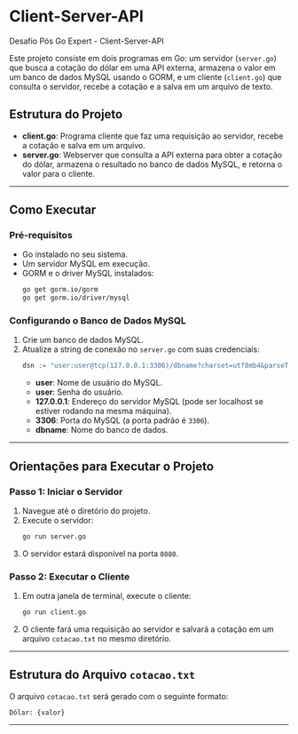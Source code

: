 # Client-Server-API
Desafio Pós Go Expert - Client-Server-API

Este projeto consiste em dois programas em Go: um servidor (`server.go`) que busca a cotação do dólar em uma API externa, armazena o valor em um banco de dados MySQL usando o GORM, e um cliente (`client.go`) que consulta o servidor, recebe a cotação e a salva em um arquivo de texto.

## Estrutura do Projeto

- **client.go**: Programa cliente que faz uma requisição ao servidor, recebe a cotação e salva em um arquivo.
- **server.go**: Webserver que consulta a API externa para obter a cotação do dólar, armazena o resultado no banco de dados MySQL, e retorna o valor para o cliente.

---

## Como Executar

### Pré-requisitos

- Go instalado no seu sistema.
- Um servidor MySQL em execução.
- GORM e o driver MySQL instalados:
  ```bash
  go get gorm.io/gorm
  go get gorm.io/driver/mysql
  ```

### Configurando o Banco de Dados MySQL

1. Crie um banco de dados MySQL.
2. Atualize a string de conexão no `server.go` com suas credenciais:
   ```go
   dsn := "user:user@tcp(127.0.0.1:3306)/dbname?charset=utf8mb4&parseTime=True&loc=Local"
   ```
   - **user**: Nome de usuário do MySQL.
   - **user**: Senha do usuário.
   - **127.0.0.1**: Endereço do servidor MySQL (pode ser localhost se estiver rodando na mesma máquina).
   - **3306**: Porta do MySQL (a porta padrão é `3306`).
   - **dbname**: Nome do banco de dados.

---

## Orientações para Executar o Projeto

### Passo 1: Iniciar o Servidor

1. Navegue até o diretório do projeto.
2. Execute o servidor:
   ```bash
   go run server.go
   ```
3. O servidor estará disponível na porta `8080`.

### Passo 2: Executar o Cliente

1. Em outra janela de terminal, execute o cliente:
   ```bash
   go run client.go
   ```
2. O cliente fará uma requisição ao servidor e salvará a cotação em um arquivo `cotacao.txt` no mesmo diretório.

---

## Estrutura do Arquivo `cotacao.txt`

O arquivo `cotacao.txt` será gerado com o seguinte formato:
```
Dólar: {valor}
```

---
